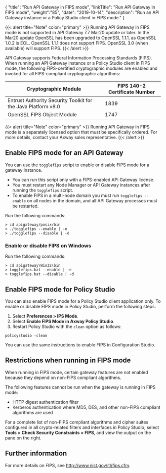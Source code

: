 {
"title": "Run API Gateway in FIPS mode",
"linkTitle": "Run API Gateway in FIPS mode",
"weight":"85",
"date": "2019-10-14",
"description": "Run an API Gateway instance or a Policy Studio client in FIPS mode."
}

{{< alert title="Note" color="primary" >}}
Running API Gateway in FIPS mode is not supported in API Gateway 7.7 Mar20 update or later. In the Mar20 update OpenSSL has been upgraded to OpenSSL 1.1.1, as OpenSSL 1.0.2 is EOL. OpenSSL 1.1.1 does not support FIPS. OpenSSL 3.0 (when available) will support FIPS.
{{< /alert >}}

API Gateway supports Federal Information Processing Standards (FIPS). When running an API Gateway instance or a Policy Studio client in FIPS mode, the following FIPS-certified cryptographic modules are enabled and invoked for all FIPS-compliant cryptographic algorithms:

| Cryptographic Module                                          | FIPS 140-2 Certificate Number |
|---------------------------------------------------------------|-------------------------------|
| Entrust Authority Security Toolkit for the Java Platform v8.0 | 1839                          |
| OpenSSL FIPS Object Module                                    | 1747                          |

{{< alert title="Note" color="primary" >}}
Running API Gateway in FIPS mode is a separately licensed option that must be specifically ordered. For more details, contact your Axway sales representative.
{{< /alert >}}

## Enable FIPS mode for an API Gateway

You can use the `togglefips` script to enable or disable FIPS mode for a gateway instance.

* You can run this script only with a FIPS-enabled API Gateway license.
* You must restart any Node Manager or API Gateway instances after running the `togglefips` script.
* To enable FIPS in a multi-node domain you must run `togglefips --enable` on all nodes in the domain, and all API Gateway processes must be restarted.

Run the following commands:

```
> cd apigateway/posix/bin
> ./togglefips --enable | -e
> ./togglefips --disable | -d
```

### Enable or disable FIPS on Windows

Run the following commands:

```
> cd apigateway\Win32\bin
> togglefips.bat --enable | -e
> togglefips.bat --disable | -d
```

## Enable FIPS mode for Policy Studio

You can also enable FIPS mode for a Policy Studio client application only. To enable or disable FIPS mode in Policy Studio, perform the following steps:

1. Select **Preferences > IPS Mode**.
2. Select **Enable FIPS Mode in Axway Policy Studio**.
3. Restart Policy Studio with the `clean` option as follows:

```
policystudio -clean
```

You can use the same instructions to enable FIPS in Configuration Studio.

## Restrictions when running in FIPS mode

When running in FIPS mode, certain gateway features are not enabled because they depend on non-FIPS compliant algorithms.

The following features cannot be run when the gateway is running in FIPS mode:

* HTTP digest authentication filter
* Kerberos authentication where MD5, DES, and other non-FIPS compliant algorithms are used

For a complete list of non-FIPS compliant algorithms and cipher suites configured in all crypto-related filters and interfaces in Policy Studio, select **Tools > Check Security Constraints > FIPS**, and view the output on the pane on the right.

## Further information

For more details on FIPS, see <http://www.nist.gov/itl/fips.cfm>.
